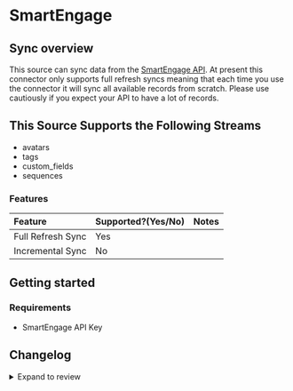 # SmartEngage

## Sync overview

This source can sync data from the [SmartEngage API](https://smartengage.com/docs/#smartengage-api). At present this connector only supports full refresh syncs meaning that each time you use the connector it will sync all available records from scratch. Please use cautiously if you expect your API to have a lot of records.

## This Source Supports the Following Streams

- avatars
- tags
- custom_fields
- sequences

### Features

| Feature           | Supported?\(Yes/No\) | Notes |
| :---------------- | :------------------- | :---- |
| Full Refresh Sync | Yes                  |       |
| Incremental Sync  | No                   |       |

## Getting started

### Requirements

- SmartEngage API Key

## Changelog

<details>
  <summary>Expand to review</summary>

| Version | Date       | Pull Request                                             | Subject                                                                         |
| :------ | :--------- | :------------------------------------------------------- | :------------------------------------------------------------------------------ |
| 0.2.33 | 2025-10-29 | [67440](https://github.com/airbytehq/airbyte/pull/67440) | Update dependencies |
| 0.2.32 | 2025-09-30 | [66915](https://github.com/airbytehq/airbyte/pull/66915) | Update dependencies |
| 0.2.31 | 2025-09-24 | [65724](https://github.com/airbytehq/airbyte/pull/65724) | Update dependencies |
| 0.2.30 | 2025-08-23 | [65414](https://github.com/airbytehq/airbyte/pull/65414) | Update dependencies |
| 0.2.29 | 2025-08-16 | [65021](https://github.com/airbytehq/airbyte/pull/65021) | Update dependencies |
| 0.2.28 | 2025-08-02 | [64467](https://github.com/airbytehq/airbyte/pull/64467) | Update dependencies |
| 0.2.27 | 2025-07-26 | [63972](https://github.com/airbytehq/airbyte/pull/63972) | Update dependencies |
| 0.2.26 | 2025-07-05 | [62694](https://github.com/airbytehq/airbyte/pull/62694) | Update dependencies |
| 0.2.25 | 2025-06-28 | [62287](https://github.com/airbytehq/airbyte/pull/62287) | Update dependencies |
| 0.2.24 | 2025-06-21 | [61303](https://github.com/airbytehq/airbyte/pull/61303) | Update dependencies |
| 0.2.23 | 2025-05-24 | [60551](https://github.com/airbytehq/airbyte/pull/60551) | Update dependencies |
| 0.2.22 | 2025-05-10 | [60181](https://github.com/airbytehq/airbyte/pull/60181) | Update dependencies |
| 0.2.21 | 2025-05-04 | [59583](https://github.com/airbytehq/airbyte/pull/59583) | Update dependencies |
| 0.2.20 | 2025-04-27 | [58969](https://github.com/airbytehq/airbyte/pull/58969) | Update dependencies |
| 0.2.19 | 2025-04-19 | [58380](https://github.com/airbytehq/airbyte/pull/58380) | Update dependencies |
| 0.2.18 | 2025-04-12 | [57975](https://github.com/airbytehq/airbyte/pull/57975) | Update dependencies |
| 0.2.17 | 2025-04-05 | [57420](https://github.com/airbytehq/airbyte/pull/57420) | Update dependencies |
| 0.2.16 | 2025-03-29 | [56869](https://github.com/airbytehq/airbyte/pull/56869) | Update dependencies |
| 0.2.15 | 2025-03-22 | [56269](https://github.com/airbytehq/airbyte/pull/56269) | Update dependencies |
| 0.2.14 | 2025-03-08 | [55591](https://github.com/airbytehq/airbyte/pull/55591) | Update dependencies |
| 0.2.13 | 2025-03-01 | [54542](https://github.com/airbytehq/airbyte/pull/54542) | Update dependencies |
| 0.2.12 | 2025-02-15 | [54041](https://github.com/airbytehq/airbyte/pull/54041) | Update dependencies |
| 0.2.11 | 2025-02-08 | [53572](https://github.com/airbytehq/airbyte/pull/53572) | Update dependencies |
| 0.2.10 | 2025-02-01 | [53048](https://github.com/airbytehq/airbyte/pull/53048) | Update dependencies |
| 0.2.9 | 2025-01-25 | [52402](https://github.com/airbytehq/airbyte/pull/52402) | Update dependencies |
| 0.2.8 | 2025-01-18 | [51950](https://github.com/airbytehq/airbyte/pull/51950) | Update dependencies |
| 0.2.7 | 2025-01-11 | [51382](https://github.com/airbytehq/airbyte/pull/51382) | Update dependencies |
| 0.2.6 | 2024-12-28 | [50790](https://github.com/airbytehq/airbyte/pull/50790) | Update dependencies |
| 0.2.5 | 2024-12-21 | [50311](https://github.com/airbytehq/airbyte/pull/50311) | Update dependencies |
| 0.2.4 | 2024-12-14 | [49739](https://github.com/airbytehq/airbyte/pull/49739) | Update dependencies |
| 0.2.3 | 2024-12-12 | [47929](https://github.com/airbytehq/airbyte/pull/47929) | Update dependencies |
| 0.2.2 | 2024-10-28 | [47507](https://github.com/airbytehq/airbyte/pull/47507) | Update dependencies |
| 0.2.1 | 2024-08-16 | [44196](https://github.com/airbytehq/airbyte/pull/44196) | Bump source-declarative-manifest version |
| 0.2.0 | 2024-08-14 | [44064](https://github.com/airbytehq/airbyte/pull/44064) | Refactor connector to manifest-only format |
| 0.1.15 | 2024-08-10 | [43523](https://github.com/airbytehq/airbyte/pull/43523) | Update dependencies |
| 0.1.14 | 2024-08-03 | [43294](https://github.com/airbytehq/airbyte/pull/43294) | Update dependencies |
| 0.1.13 | 2024-07-27 | [42690](https://github.com/airbytehq/airbyte/pull/42690) | Update dependencies |
| 0.1.12 | 2024-07-20 | [42194](https://github.com/airbytehq/airbyte/pull/42194) | Update dependencies |
| 0.1.11 | 2024-07-13 | [41703](https://github.com/airbytehq/airbyte/pull/41703) | Update dependencies |
| 0.1.10 | 2024-07-10 | [41411](https://github.com/airbytehq/airbyte/pull/41411) | Update dependencies |
| 0.1.9 | 2024-07-09 | [41252](https://github.com/airbytehq/airbyte/pull/41252) | Update dependencies |
| 0.1.8 | 2024-07-06 | [40950](https://github.com/airbytehq/airbyte/pull/40950) | Update dependencies |
| 0.1.7 | 2024-06-25 | [40432](https://github.com/airbytehq/airbyte/pull/40432) | Update dependencies |
| 0.1.6 | 2024-06-22 | [40103](https://github.com/airbytehq/airbyte/pull/40103) | Update dependencies |
| 0.1.5 | 2024-06-06 | [39155](https://github.com/airbytehq/airbyte/pull/39155) | [autopull] Upgrade base image to v1.2.2 |
| 0.1.4 | 2024-05-31 | [38787](https://github.com/airbytehq/airbyte/pull/38787) | Make compatible with the builder |
| 0.1.3 | 2024-04-19 | [37261](https://github.com/airbytehq/airbyte/pull/37261) | Upgrade to CDK 0.80.0 and manage dependencies with Poetry. |
| 0.1.2 | 2024-04-15 | [37261](https://github.com/airbytehq/airbyte/pull/37261) | Base image migration: remove Dockerfile and use the python-connector-base image |
| 0.1.1 | 2024-04-12 | [37261](https://github.com/airbytehq/airbyte/pull/37261) | schema descriptions |
| 0.1.0 | 2022-10-25 | [18701](https://github.com/airbytehq/airbyte/pull/18701) | Initial commit |

</details>
